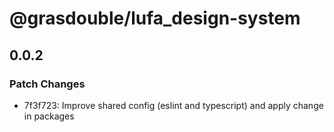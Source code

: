 # @grasdouble/lufa_design-system

## 0.0.2

### Patch Changes

- 7f3f723: Improve shared config (eslint and typescript) and apply change in packages
